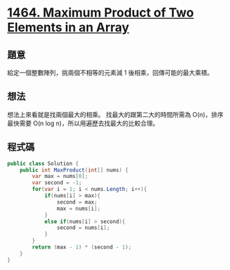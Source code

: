 # [1464. Maximum Product of Two Elements in an Array](https://leetcode.com/problems/maximum-product-of-two-elements-in-an-array/?envType=daily-question&envId=2023-12-12)

## 題意

給定一個整數陣列，挑兩個不相等的元素減 1 後相乘，回傳可能的最大乘積。

## 想法

想法上來看就是找兩個最大的相乘。
找最大的跟第二大的時間所需為 O(n)，排序最快需要 O(n log n)，所以用遍歷去找最大的比較合理。

## 程式碼

```csharp
public class Solution {
    public int MaxProduct(int[] nums) {
        var max = nums[0];
        var second = -1;
        for(var i = 1; i < nums.Length; i++){
            if(nums[i] > max){
                second = max;
                max = nums[i];
            }
            else if(nums[i] > second){
                second = nums[i];
            }
        }
        return (max - 1) * (second - 1);
    }
}
```
